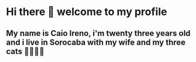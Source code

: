 # Hi there 👋 welcome to my profile

## My name is Caio Ireno, i'm twenty three years old and i live in Sorocaba with my wife and my three cats :couple::smiley_cat::smiley_cat::smiley_cat:

##

##

<!--
**caio-ireno/Caio-Ireno** is a ✨ _special_ ✨ repository because its `README.md` (this file) appears on your GitHub profile.

Here are some ideas to get you started:

- 🔭 I’m currently working on ...
- 🌱 I’m currently learning ...
- 👯 I’m looking to collaborate on ...
- 🤔 I’m looking for help with ...
- 💬 Ask me about ...
- 📫 How to reach me: ...
- 😄 Pronouns: ...
- ⚡ Fun fact: ...
-->
